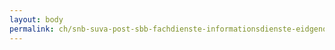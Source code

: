 ```yaml
---
layout: body
permalink: ch/snb-suva-post-sbb-fachdienste-informationsdienste-eidgenoessisches-departement-fuer-wirtschaft-bildung-und-forschung-eidgenoessisches-buero-fuer-konsumentenfragen/
---
```


